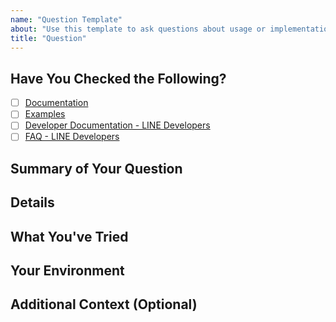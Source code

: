 ```yaml
---
name: "Question Template"
about: "Use this template to ask questions about usage or implementation of the line-bot-sdk-php."
title: "Question"
---
```


<!--
## Before Creating a Question Issue
- Please check the [developer documentation](https://developers.line.biz/en/docs/) and [FAQ](https://developers.line.biz/en/faq/tags/messaging-api/) for answers to common questions.
- Make sure your question hasn't already been asked in other Issues or the documentation.
## This Is Not
- A bug report. If you think you've found a bug, please use the "Bug Report" template.
- A place to request new features. If you have a feature request, consider opening a "Feature Request" issue or PR.
## When Creating a Question
- Provide detailed information about your environment and context so we can better understand and answer your question.
- Let us know what you've tried so far (e.g. searching docs, existing issues, etc.).
-->

## Have You Checked the Following?
- [ ] [Documentation](https://line.github.io/line-bot-sdk-php/)
- [ ] [Examples](https://github.com/line/line-bot-sdk-php/tree/master/examples/)
- [ ] [Developer Documentation - LINE Developers](https://developers.line.biz/en/docs/)
- [ ] [FAQ - LINE Developers](https://developers.line.biz/en/faq/tags/messaging-api/)

## Summary of Your Question
<!-- Provide a clear and concise description of what you want to know. -->

## Details
<!-- Provide any code snippets, relevant logs, or background details that will help us understand your question better. -->

## What You've Tried
<!-- Let us know any steps you've already taken to answer your own question, 
     such as searching in documentation or checking existing issues. -->

## Your Environment
<!-- For example:
- OS: [e.g. Ubuntu]
- PHP version  [e.g. 8.4.7]
- line-bot-sdk-php version [e.g. 3.12.0]
- Any other relevant environment details (e.g. Laravel version, hosting service, etc.)
-->

## Additional Context (Optional)
<!-- Add any other context, possible considerations, or related links here. -->
